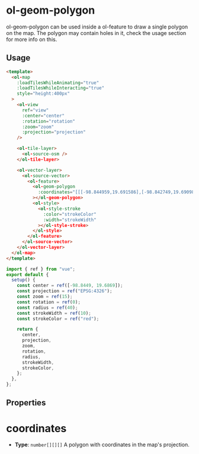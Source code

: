 # ol-geom-polygon

ol-geom-polygon can be used inside a ol-feature to draw a single polygon on the map. The polygon may contain holes in it, check the usage section for more info on this.

<script setup>
import PolygonDemo from "@demos/PolygonDemo.vue"
</script>
<ClientOnly>
<PolygonDemo />
</ClientOnly>

## Usage

```html
<template>
  <ol-map
    :loadTilesWhileAnimating="true"
    :loadTilesWhileInteracting="true"
    style="height:400px"
  >
    <ol-view
      ref="view"
      :center="center"
      :rotation="rotation"
      :zoom="zoom"
      :projection="projection"
    />

    <ol-tile-layer>
      <ol-source-osm />
    </ol-tile-layer>

    <ol-vector-layer>
      <ol-source-vector>
        <ol-feature>
          <ol-geom-polygon
            :coordinates="[[[-98.844959,19.691586],[-98.842749,19.690980],[-98.842170,19.693122],[-98.844358,19.693667],[-98.844959,19.691586]]]"
          ></ol-geom-polygon>
          <ol-style>
            <ol-style-stroke
              :color="strokeColor"
              :width="strokeWidth"
            ></ol-style-stroke>
          </ol-style>
        </ol-feature>
      </ol-source-vector>
    </ol-vector-layer>
  </ol-map>
</template>
```

```js
import { ref } from "vue";
export default {
  setup() {
    const center = ref([-98.8449, 19.6869]);
    const projection = ref("EPSG:4326");
    const zoom = ref(15);
    const rotation = ref(0);
    const radius = ref(40);
    const strokeWidth = ref(10);
    const strokeColor = ref("red");

    return {
      center,
      projection,
      zoom,
      rotation,
      radius,
      strokeWidth,
      strokeColor,
    };
  },
};
```

## Properties

# coordinates

- **Type**: `number[][][]`
  A polygon with coordinates in the map's projection.
